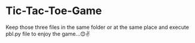 # Tic-Tac-Toe-Game

Keep those three files in the same folder or at the same place and execute pbl.py file to enjoy the game...😊✌️
